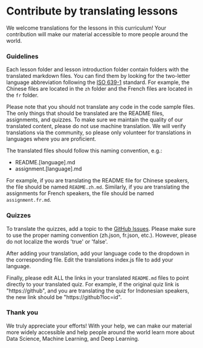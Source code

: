# Contribute by translating lessons

We welcome translations for the lessons in this curriculum! Your contribution will make our material accessible to more people around the world.

### Guidelines

Each lesson folder and lesson introduction folder contain folders with the translated markdown files. You can find them by looking for the two-letter language abbreviation following the [ISO 639-1](https://en.wikipedia.org/wiki/List_of_ISO_639-1_codes) standard. For example, the Chinese files are located in the `zh` folder and the French files are located in the `fr` folder.

Please note that you should not translate any code in the code sample files. The only things that should be translated are the README files, assignments, and quizzes. To make sure we maintain the quality of our translated content, please do not use machine translation. We will verify translations via the community, so please only volunteer for translations in languages where you are proficient.

The translated files should follow this naming convention, e.g.:

- README.[language].md
- assignment.[language].md

For example, if you are translating the README file for Chinese speakers, the file should be named `README.zh.md`. Similarly, if you are translating the assignments for French speakers, the file should be named `assignment.fr.md`.

### Quizzes

To translate the quizzes, add a topic to the [GitHub Issues](https://github.com/open-academy/machine-learning/issues). Please make sure to use the proper naming convention (zh.json, fr.json, etc.). However, please do not localize the words 'true' or 'false'.

After adding your translation, add your language code to the dropdown in the corresponding file. Edit the translations index.js file to add your language.

Finally, please edit ALL the links in your translated `README.md` files to point directly to your translated quiz. For example, if the original quiz link is "https://github", and you are translating the quiz for Indonesian speakers, the new link should be "https://github?loc=id".

### Thank you

We truly appreciate your efforts! With your help, we can make our material more widely accessible and help people around the world learn more about Data Science, Machine Learning, and Deep Learning.